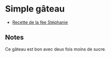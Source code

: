# Simple gâteau

* [Recette de la fée Stéphanie](http://www.lafeestephanie.com/2018/02/simple-gateau-au-chocolat-pour-les.html)

## Notes

Ce gâteau est bon avec deux fois moins de sucre.
